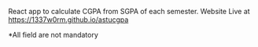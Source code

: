 React app to calculate CGPA from SGPA of each semester.
Website Live at https://1337w0rm.github.io/astucgpa

*All field are not mandatory
